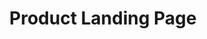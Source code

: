 ---
title: "Product Landing Page"
title_fr: "Landing Page Produit"
order: 7
description: "Landing page I created for the 'Responsive Web Design' certification on freeCodeCamp"
description_fr: "Landing page fictive conçu en vue de l'obtention du certificat 'Responsive Web Design' sur freeCodeCamp"
featuredImage: ../images/fcc-product-landing-page.jpg
url: "https://codepen.io/anhek/debug/wvwYovo"
tags: ["webdesign", "html", "scss"]
tags_fr: ["webdesign", "html", "scss"]
---